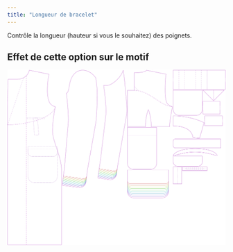 ```yaml
---
title: "Longueur de bracelet"
---
```


Contrôle la longueur (hauteur si vous le souhaitez) des poignets.

## Effet de cette option sur le motif

![Cette image montre l'effet de cette option en superposant plusieurs variantes qui ont une valeur différente pour cette option](carlton_cufflength_sample.svg "Effet de cette option sur le motif")
